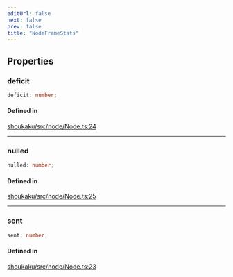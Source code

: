 ```yaml
---
editUrl: false
next: false
prev: false
title: "NodeFrameStats"
---
```


## Properties

<a id="deficit" name="deficit"></a>

### deficit

```ts
deficit: number;
```

#### Defined in

[shoukaku/src/node/Node.ts:24](https://github.com/shipgirlproject/shoukaku/blob/9d5588e950f8b8cbe3cdd5386a275943ff6fdba1/src/node/Node.ts#L24)

***

<a id="nulled" name="nulled"></a>

### nulled

```ts
nulled: number;
```

#### Defined in

[shoukaku/src/node/Node.ts:25](https://github.com/shipgirlproject/shoukaku/blob/9d5588e950f8b8cbe3cdd5386a275943ff6fdba1/src/node/Node.ts#L25)

***

<a id="sent" name="sent"></a>

### sent

```ts
sent: number;
```

#### Defined in

[shoukaku/src/node/Node.ts:23](https://github.com/shipgirlproject/shoukaku/blob/9d5588e950f8b8cbe3cdd5386a275943ff6fdba1/src/node/Node.ts#L23)
